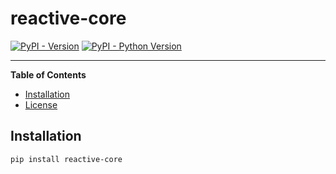 # reactive-core

[![PyPI - Version](https://img.shields.io/pypi/v/reactive-core.svg)](https://pypi.org/project/reactive-core)
[![PyPI - Python Version](https://img.shields.io/pypi/pyversions/reactive-core.svg)](https://pypi.org/project/reactive-core)

---

**Table of Contents**

- [Installation](#installation)
- [License](#license)

## Installation

```console
pip install reactive-core
```
